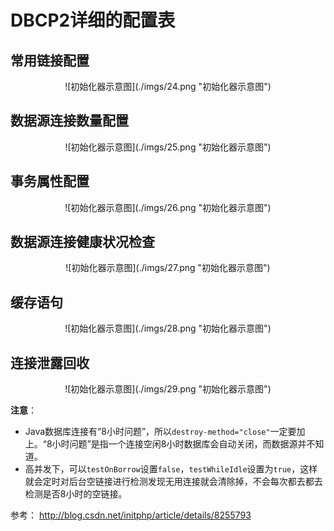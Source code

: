 # DBCP2详细的配置表

## 常用链接配置
<div align=center>![初始化器示意图](./imgs/24.png "初始化器示意图")
<div align=left>

## 数据源连接数量配置
<div align=center>![初始化器示意图](./imgs/25.png "初始化器示意图")
<div align=left>

## 事务属性配置
<div align=center>![初始化器示意图](./imgs/26.png "初始化器示意图")
<div align=left>

## 数据源连接健康状况检查
<div align=center>![初始化器示意图](./imgs/27.png "初始化器示意图")
<div align=left>

## 缓存语句
<div align=center>![初始化器示意图](./imgs/28.png "初始化器示意图")
<div align=left>

## 连接泄露回收
<div align=center>![初始化器示意图](./imgs/29.png "初始化器示意图")
<div align=left>

**注意**：

- Java数据库连接有“8小时问题”，所以`destroy-method="close"`一定要加上。“8小时问题”是指一个连接空闲8小时数据库会自动关闭，而数据源并不知道。  
- 高并发下，可以`testOnBorrow`设置`false`，`testWhileIdle`设置为`true`，这样就会定时对后台空链接进行检测发现无用连接就会清除掉，不会每次都去都去检测是否8小时的空链接。

参考： <http://blog.csdn.net/initphp/article/details/8255793>
